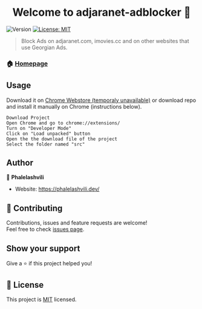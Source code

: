 <h1 align="center">Welcome to adjaranet-adblocker 👋</h1>
<p>
  <img alt="Version" src="https://img.shields.io/badge/version-2.0-blue.svg?cacheSeconds=2592000" />
  <a href="https://opensource.org/licenses/MIT" target="_blank">
    <img alt="License: MIT" src="https://img.shields.io/badge/License-MIT-yellow.svg" />
  </a>
</p>

> Block Ads on adjaranet.com, imovies.cc and on other websites that use Georgian Ads.

### 🏠 [Homepage](https://chrome.google.com/webstore/detail/adjaranet-adblocker/oalhgihgmiieopckdajoefdekmiknhgg)

## Usage
Download it on <a href=https://chrome.google.com/webstore/detail/adjaranet-adblocker/oalhgihgmiieopckdajoefdekmiknhgg> Chrome Webstore (temporaly unavailable)</a> or download repo and install it manually on Chrome (instructions below).

```
Download Project
Open Chrome and go to chrome://extensions/
Turn on "Developer Mode"
Click on "Load unpacked" button
Open the the download file of the project 
Select the folder named "src"
```

## Author

👤 **Phalelashvili**

* Website: https://phalelashvili.dev/

## 🤝 Contributing

Contributions, issues and feature requests are welcome!<br />Feel free to check [issues page](https://github.com/Phalelashvili/adjaranet-adblocker/issues). 

## Show your support

Give a ⭐️ if this project helped you!

## 📝 License

This project is [MIT](https://opensource.org/licenses/MIT) licensed.

